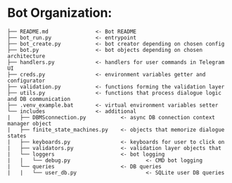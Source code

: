 # Bot Organization:

    ├── README.md               <- Bot README
    ├── bot_run.py              <- entrypoint
    ├── bot_create.py           <- bot creator depending on chosen config
    ├── bot.py                  <- bot objects depending on chosen architecture
    ├── handlers.py             <- handlers for user commands in Telegram UI
    ├── creds.py                <- environment variables getter and configurator
    ├── validation.py           <- functions forming the validation layer
    ├── utils.py                <- functions that process dialogue logic and DB communication
    ├── .venv_example.bat       <- virtual environment variables setter
    └── includes                <- additional 
    |   ├── DBMSconnection.py           <- async DB connection context manager object
    |   ├── finite_state_machines.py    <- objects that memorize dialogue states
    |   ├── keyboards.py                <- keyboards for user to click on
    |   ├── validators.py               <- validation layer objects that
    |   └── loggers                     <- bot logging
    |   |   └── debug.py                        <- CMD bot logging
    |   └── queries                     <- DB queries
    |   |   └── user_db.py                      <- SQLite user DB queries
